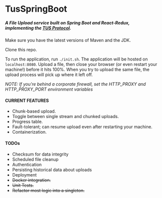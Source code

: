 # TusSpringBoot
##### A File Upload service built on Spring Boot and React-Redux, implementing the [TUS Protocol](http://tus.io/).

Make sure you have the latest versions of Maven and the JDK.

Clone this repo.

To run the application, run `./init.sh`. The application will be hosted on `localhost:8080`. Upload a file, then close your browser (or even restart your machine!) before it hits 100%. When you try to upload the same file, the upload process will pick up where it left off.

_NOTE: If you're behind a corporate firewall, set the HTTP_PROXY and HTTP_PROXY_PORT environment variables_

#### CURRENT FEATURES

- Chunk-based upload.
- Toggle between single stream and chunked uploads.
- Progress table.
- Fault-tolerant; can resume upload even after restarting your machine.
- Containerization.

#### TODOs

- Checksum for data integrity
- Scheduled file cleanup
- Authentication
- Persisting historical data about uploads
- Deployment
- ~~Docker integration.~~
- ~~Unit Tests.~~
- ~~Refactor most logic into a singleton.~~
